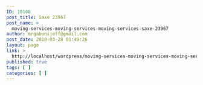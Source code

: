 ```yaml
---
ID: 10108
post_title: Saxe 23967
post_name: >
  moving-services-moving-services-moving-services-saxe-23967
author: mrgabonijeff@gmail.com
post_date: 2018-03-28 01:49:26
layout: page
link: >
  http://localhost/wordpress/moving-services-moving-services-moving-services-saxe-23967/
published: true
tags: [ ]
categories: [ ]
---
```

